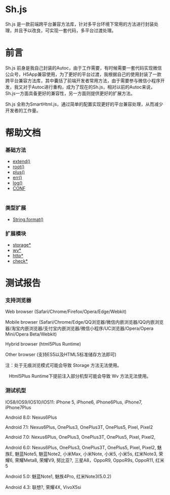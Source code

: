 # Sh.js

Sh.js 是一款前端跨平台兼容方法库，针对多平台环境下常用的方法进行封装处理，并且予以改良，可实现一套代码，多平台过渡处理。
  
 
# 前言
Sh.js 前身是我自己封装的Autoc，由于工作需要，有时候需要一套代码实现微信公众号，H5App兼容使用，为了更好的平台过渡，我根据自己的使用封装了一款跨平台兼容方法库，其中囊括了前端开发者常用方法，由于需要参与微信小程序开发，我又对于Autoc进行重构，成为了现在的Sh.js，相对以前的Autoc来说，Sh.js一方面具备更好的兼容性，另一方面则提供更好的扩展方法。

Sh.js 全称为SmartHtml.js，通过简单的配置实现更好的平台兼容处理，从而减少开发者的工作量。

# 帮助文档
  
### 基础方法
- [extend()](https://github.com/zionLZH/sh.js/blob/master/help/base.md#null--extendstring-name-function-constructor)  
- [root()](https://github.com/zionLZH/sh.js/blob/master/help/base.md#null--rootstring-name-function-func)  
- [plus()](https://github.com/zionLZH/sh.js/blob/master/help/base.md#null--plusfunction-func)  
- [err()](https://github.com/zionLZH/sh.js/blob/master/help/base.md#null--errstring-str)  
- [log()](https://github.com/zionLZH/sh.js/blob/master/help/base.md#null--logstring-str) 
- [CONF](https://github.com/zionLZH/sh.js/blob/master/help/base.md#object--conf)  
  
### 类型扩展
- [String.format()](https://github.com/zionLZH/sh.js/blob/master/help/String.md#stringformatstr1-str2-str3-)  
  
### 扩展模块
- [storage*](https://github.com/zionLZH/sh.js/blob/master/help/storage.md)  
- [wv*]()  
- [http*]()  
- [check*]()  
  
# 测试报告

### 支持浏览器
  
Web browser (Safari/Chrome/Firefox/Opera/Edge/Webkit)  

Mobile browser (Safari/Chrome/Edge/QQ浏览器/微信内嵌浏览器/QQ内嵌浏览器/淘宝内嵌浏览器/支付宝内嵌浏览器/微信小程序/UC浏览器/Opera/Opera Mini/Opera Beta/Webkit)  

Hybrid browser (html5Plus Runtime)  

Other browser (支持ES5以及HTML5标准储存方法即可)  


注：处于无痕浏览模式可能会导致 Storage 方法无法使用。  

    Html5Plus Runtime下提前注入部分机型可能会导致 Wv 方法无法使用。  
  
  
### 测试机型
IOS8/IOS9/IOS10/IOS11: iPhone 5, iPhone6, iPhone6Plus, iPhone7,  iPhone7Plus

Android 8.0: Nexus6Plus

Android 7.1: Nexus6Plus, OnePlus3, OnePlus3T, OnePlus5, Pixel, Pixel2

Android 7.0: Nexus6Plus, OnePlus3, OnePlus3T, OnePlus5, Pixel, Pixel2,

Android 6.0: Nexus6Plus, OnePlus3, OnePlus3T, OnePlus5, Pixel, Pixel2, 魅族E, 魅蓝Note5, 魅蓝Note2, 小米Max, 小米Note, 小米5, 小米5s, 红米Note3, 荣耀6, 荣耀Meta8, 荣耀V9, 努比亚?, 三星A8，OppoR9, OppoR9s, OppoR11, 红米5

Android 5.0: 魅蓝Note1, 魅族4Pro, 红米Note3(5.0.2)

Android 4.3: 联想?, 荣耀4X, VivoX5si


